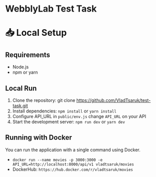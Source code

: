 # WebblyLab Test Task

# 📥 Local Setup

## Requirements
- Node.js
- npm or yarn

## Local Run
1. Clone the repository: git clone https://github.com/VladTsaruk/test-task.git
2. Install dependencies: `npm install` or `yarn install`
3. Configure API_URL in `public/env.js` change `API_URL` on your API
4. Start the development server: `npm run dev` or `yarn dev`

## Running with Docker
You can run the application with a single command using Docker.
- `docker run --name movies -p 3000:3000 -e API_URL=http://localhost:8000/api/v1 vladtsaruk/movies`
- DockerHub: `https://hub.docker.com/r/vladtsaruk/movies`
